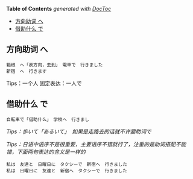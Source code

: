 <!-- START doctoc generated TOC please keep comment here to allow auto update -->
<!-- DON'T EDIT THIS SECTION, INSTEAD RE-RUN doctoc TO UPDATE -->
**Table of Contents**  *generated with [DocToc](https://github.com/thlorenz/doctoc)*

- [方向助词 へ](#%E6%96%B9%E5%90%91%E5%8A%A9%E8%AF%8D-%E3%81%B8)
- [借助什么 で](#%E5%80%9F%E5%8A%A9%E4%BB%80%E4%B9%88-%E3%81%A7)

<!-- END doctoc generated TOC please keep comment here to allow auto update -->

<!--
 * @Author: Gmsoft - WeiHong Ran
 * @Date: 2019-09-25 19:39:30
 * @LastEditors: Gmsoft - WeiHong Ran
 * @LastEditTime: 2019-09-25 20:00:18
 * @Description: Nothing
 -->

## 方向助词 へ

    箱根　へ「表方向，去到」　電車で　行きました
    新宿　へ　行きます

Tips：一个人 固定表达：一人で

## 借助什么 で

    自転車で「借助什么」　学校へ　行きまし

_Tips：歩いて「あるいて」　如果是走路去的话就不许要助词で_

_Tips：日语中语序不是很重要，主要语序不错就行了，注重的是助词搭配不能错，下面两句表达的含义是一样的_

    私は　友達と　日曜日に　タクシーで　新宿へ　行きました
    私は　日曜日に　友達と　新宿へ　タクシーで　行きました
